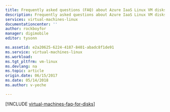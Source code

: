 ```yaml
---
title: Frequently asked questions (FAQ) about Azure IaaS Linux VM disks | Azure
description: Frequently asked questions about Azure IaaS Linux VM disks and premium disks (managed and unmanaged)
services: virtual-machines-linux
documentationcenter: ''
author: rockboyfor
manager: digimobile
editor: tysonn

ms.assetid: e2a20625-6224-4187-8401-abadc8f1de91
ms.service: virtual-machines-linux
ms.workload: 
ms.tgt_pltfrm: vm-linux
ms.devlang: na
ms.topic: article
origin.date: 06/15/2017
ms.date: 05/14/2018
ms.author: v-yeche

---
```

[!INCLUDE [virtual-machines-faq-for-disks](../../../includes/virtual-machines-faq-for-disks.md)]

<!--The parent file of includes file of virtual-machines-faq-for-disks.md-->
<!--ms.date:05/14/2017-->
<!-- Update_Description: update meta properties -->